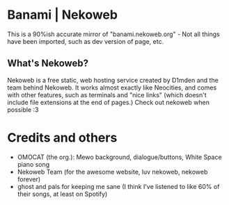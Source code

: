 # Banami | Nekoweb
This is a 90%ish accurate mirror of "banami.nekoweb.org" - Not all things have been imported, such as dev version of page, etc.

## What's Nekoweb?
Nekoweb is a free static, web hosting service created by D1mden and the team behind Nekoweb. It works almost exactly like Neocities, and comes with other features, such as terminals and "nice links" (which doesn't include file extensions at the end of pages.) Check out nekoweb when possible :3

# Credits and others
* OMOCAT (the org.): Mewo background, dialogue/buttons, White Space piano song
* Nekoweb Team (for the awesome website, luv nekoweb, nekoweb forever)
* ghost and pals for keeping me sane (I think I've listened to like 60% of their songs, at least on Spotify)
